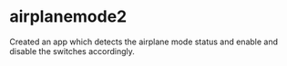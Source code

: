 # airplanemode2
Created an app which detects the airplane mode status and enable and disable the switches accordingly.
